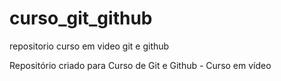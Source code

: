 # curso_git_github
 repositorio curso em video git e github

Repositório criado para Curso de Git e Github - Curso em vídeo

